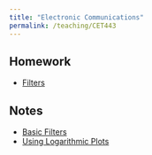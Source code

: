 ```yaml
---
title: "Electronic Communications"
permalink: /teaching/CET443
---
```


## Homework
* [Filters](/files/CET443HW1.pdf)

## Notes
* [Basic Filters](/files/CET443BasicFilters.pdf)
* [Using Logarithmic Plots](/files/CET346LogScaleSlides.pdf)


